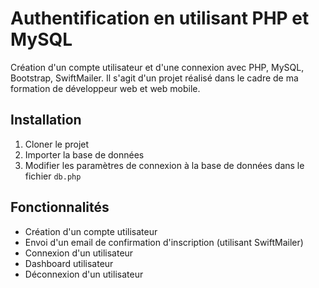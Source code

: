 #   Authentification en utilisant PHP et MySQL

Création d'un compte utilisateur et d'une connexion avec PHP, MySQL, Bootstrap, SwiftMailer.
Il s'agit d'un projet réalisé dans le cadre de ma formation de développeur web et web mobile.

## Installation

1. Cloner le projet
2. Importer la base de données
3. Modifier les paramètres de connexion à la base de données dans le fichier `db.php`

## Fonctionnalités

- Création d'un compte utilisateur
- Envoi d'un email de confirmation d'inscription (utilisant SwiftMailer)
- Connexion d'un utilisateur
- Dashboard utilisateur
- Déconnexion d'un utilisateur
